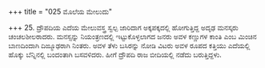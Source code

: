 +++
title = "025 ಮೊಲೆಯ ಮೇಲುದು"

+++
25. ದ್ರೌಪದಿಯ ಎದೆಯ ಮೇಲುವಸ್ತ್ರ ಸ್ವಲ್ಪ ಜಾರಿದಾಗ ಅಕ್ಕಪಕ್ಕದಲ್ಲಿ ಹೋಗುತ್ತಿದ್ದ ಅದೃಢ ಮನಸ್ಕರು ಚಂಚಲಶೀಲರಾದರು. ಮನಸ್ಸನ್ನು ನಿಯಂತ್ರಣದಲ್ಲಿ ಇಟ್ಟುಕೊಳ್ಳಲಾಗದ ಜನರು ಅವಳ ಕಣ್ಣುಗಳ ಕಾಂತಿ ಎಂಬ ಮಿಂಚಿನ ಬಾಣದಿಂದಾಗಿ ದಿಙ್ಮೂಢರಾಗಿ ನಿಂತರು. ಅವಳ ತೆಳು ಬಸಿರನ್ನು ನೋಡಿ ವಿಟರು ಅವಳ ರೂಪದ ಕತ್ತಿಯು ಎದೆಯಲ್ಲಿ ಹೊಕ್ಕು ಬೆನ್ನಿನಲ್ಲಿ ಬಂದಂತಾಗಿ ಬಸವಳಿದರು. ಹೀಗೆ ದ್ರೌಪದಿ ರಾಜ ಬೀದಿಯಲ್ಲಿ ನಡೆದು ಬರುತ್ತಿದ್ದಳು.